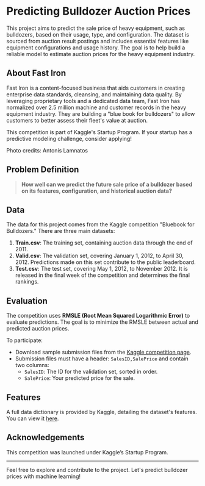 # Predicting Bulldozer Auction Prices

This project aims to predict the sale price of heavy equipment, such as bulldozers, based on their usage, type, and configuration. The dataset is sourced from auction result postings and includes essential features like equipment configurations and usage history. The goal is to help build a reliable model to estimate auction prices for the heavy equipment industry.

## About Fast Iron

Fast Iron is a content-focused business that aids customers in creating enterprise data standards, cleansing, and maintaining data quality. By leveraging proprietary tools and a dedicated data team, Fast Iron has normalized over 2.5 million machine and customer records in the heavy equipment industry. They are building a "blue book for bulldozers" to allow customers to better assess their fleet's value at auction.

This competition is part of Kaggle's Startup Program. If your startup has a predictive modeling challenge, consider applying!

Photo credits: Antonis Lamnatos

## Problem Definition

> **How well can we predict the future sale price of a bulldozer based on its features, configuration, and historical auction data?**

## Data

The data for this project comes from the Kaggle competition "Bluebook for Bulldozers." There are three main datasets:

1. **Train.csv**: The training set, containing auction data through the end of 2011.
2. **Valid.csv**: The validation set, covering January 1, 2012, to April 30, 2012. Predictions made on this set contribute to the public leaderboard.
3. **Test.csv**: The test set, covering May 1, 2012, to November 2012. It is released in the final week of the competition and determines the final rankings.

## Evaluation

The competition uses **RMSLE (Root Mean Squared Logarithmic Error)** to evaluate predictions. The goal is to minimize the RMSLE between actual and predicted auction prices.

To participate:
- Download sample submission files from the [Kaggle competition page](https://www.kaggle.com/c/bluebook-for-bulldozers/data).
- Submission files must have a header: `SalesID,SalePrice` and contain two columns:
  - `SalesID`: The ID for the validation set, sorted in order.
  - `SalePrice`: Your predicted price for the sale.

## Features

A full data dictionary is provided by Kaggle, detailing the dataset's features. You can view it [here](https://www.kaggle.com/c/bluebook-for-bulldozers/data?select=Data+Dictionary.xlsx).

## Acknowledgements

This competition was launched under Kaggle’s Startup Program.

---

Feel free to explore and contribute to the project. Let's predict bulldozer prices with machine learning!
